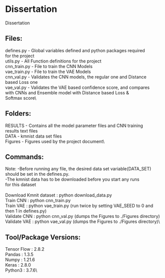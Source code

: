 # Dissertation
Dissertation

Files:
---------------------------------------------------------------------------
defines.py   - Global variables defined and python packages required\
               for the project\
utils.py     - All Function definitions for the project\
cnn_train.py - File to train the CNN Models\
vae_train.py - File to train the VAE Models\
cnn_val.py   - Validates the CNN models, the regular one and Distance\
               based Loss one\
vae_val.py   - Validates the VAE based confidence score, and compares\
               with CNNs and Ensemble model with Distance based Loss &\
	       Softmax score\

Folders:
---------------------------------------------------------------------------
RESULTS - Contains all the model parameter files and CNN training\
          results text files\
DATA    - kmnist data set files\
Figures - Figures used by the project document\

Commands: 
---------------------------------------------------------------------------
Note: -Before running any file, the desired data set variable(DATA_SET)\
       should be set in the defines.py.\
      -The kmnist data has to be downloaded before you start any runs\
       for this dataset\
\
Download Kmnit dataset : python download_data.py\
Train CNN              : python cnn_train.py\
Train VAE              : python vae_train.py (run twice by setting VAE_SEED to 0 and\
                         then 1 in defines.py)\
Validate CNN           : python cnn_val.py (dumps the Figures to ./Figures directory)\
Validate VAE           : python vae_val.py (dumps the Figures to ./Figures directory)\

Tool/Package Versions:
---------------------------------------------------------------------------
Tensor Flow : 2.8.2\
Pandas      : 1.3.5\
Numpy       : 1.21.6\
Keras       : 2.8.0\
Python3     : 3.7.6\
